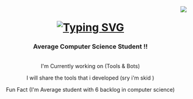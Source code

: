 <img align="right" src="https://visitor-badge.laobi.icu/badge?page_id=BlackSheep47.BlackSheep47" />
<h1 align="center">
  <a href="https://git.io/typing-svg">
    <img src="https://readme-typing-svg.herokuapp.com?font=Righteous&size=35&center=true&vCenter=true&duration=2500&pause=500&width=435&lines=Hello+Nerds!;I'm+Ayush+Vaid;Peace+%E2%9C%8C" alt="Typing SVG" />
  </a>
</h1>

<h3 align="center">
  Average Computer Science Student !! 
</h3>
</br>

<div align="center">
  I'm Currently working on (Tools & Bots)
  
  I will share the tools that i developed (sry i'm skid )
  
  Fun Fact (I'm Average student with 6 backlog in computer science)
  
</div>

